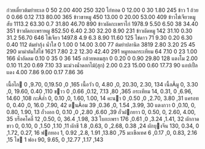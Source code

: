 ก๋วยเตี๋ยวต้มยําทะเล 0 50 2.00 400 250 320
ไก่ทอด 0 12.00 0 30 1.80 245
ข้าว 1 ถ้วย 0 0.66 0.12 7.13 80.00 365
ข้าวขาหมู 450 13.00 0 20.00 53.00 409
ข้าวไข่เจียวหมูสับ 1113.2 63.30 0.7 31.80 46.70 890
ข้าวผัดกะเพราไก่ 1978.9 5.50 6.50 38 34.40 351
ข้าวผัดกะเพราหมู 852.50 6.40 2.30 32.20 8.90 231
ข้าวผัดหมู 142 31.10 0.30 31.2 56.70 646
ไข่เจียว 1497.8 4.9 6.3 8.90 11.60 125
ไข่ดาว 71 9.30 0.20 6.30 0.40 112
ต้มยํากุ้ง นํ้าใส 0 1.00 0 14.00 3.00 77
ต้มยําปลานิล 3819 2.80 3.20 25 45 290
มาม่าต้มใส่ไข่ 1621 7.80 2.2 12.30 42.40 291
หมูทอดกระเทียม 64 7.10 0 23 1.00 166
นํ้าอัดลม 0.10 0 35 0 36 145
กล้วยหอมสุก 0 0.20 0 0.90 29.80 128
แตงโม 2.00 0.10 11.20 0.69 7.10 33
มะม่วงนํ้าดอกไม้(สุก) 2.00 0.23 15.00 0.60 17.73 90
แอปเปิ้ลแดง 4.00 7.86 9.00 0.17 7.86 36




เนื้อไก 0 ,9.70, 0,19.50 ,0 ,165
เนื้อวัว 0, 4.80 ,0, 20.30, 2.30, 134
เนื้อĀมู 0, 3.30 ,0, 19.60, 0.40 ,110
ขาว 0 ,0.66 ,0.12, 7.13 ,80 ,365
กระเทียม 14, 0.31, 0 ,6.96, 14.60 ,108
กะĀล่ำ 0, 0.10 ,0, 1.60, 1.00, 14
คะนา 0 ,0.50 ,0 ,2.70, 3.80 ,31
แครอท 0, 0.40 ,0, 16.0 ,7.90, 42
ตนĀอม 39 ,0.36 ,0, 1.54 ,3.99, 30
แตงกวา 0 ,0.10, 0, 0.80, 1.90, 13
ถั่วงอก 0, 0.10 ,0 ,2.80 ,6.60 ,39
ถั่วฝกยาว 0, 0.50, 0, 2.60, 4.00, 35
บร็อคโคลี่ 12 ,0.50, 0, 36.4 ,1.98, 33
ใบกะเพรา 176 ,0.61 ,0 ,3.24 ,1.41, 32
ผักกาดขาว 0, 0.10, 0 ,1.50 ,1.10 ,11
ผักชี 1.8 ,0.63, 0 ,2.68, 0.38 ,24
ผักบุงจีน 130, 0.34, 0 ,1.72, 0.27, 16
ฟกทอง 1, 0.92 ,2.8, 1.91 ,13.80 ,75
มะเขือเทศ 6 ,0.17 ,0, 0.83, 2.16 ,15
ไข 1 ฟอง 90, 9.65, 0 ,12.77 ,1.17 ,143